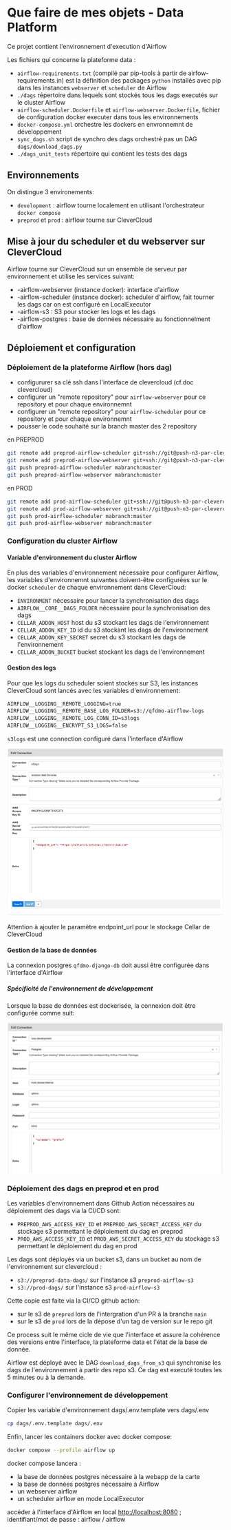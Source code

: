 # Que faire de mes objets - Data Platform

Ce projet contient l'environnement d'execution d'Airflow

Les fichiers qui concerne la plateforme data :

- `airflow-requirements.txt` (compilé par pip-tools à partir de airfow-requirements.in) est la définition des packages `python` installés avec pip dans les instances `webserver` et `scheduler` de Airflow
- `./dags` répertoire dans lequels sont stockés tous les dags executés sur le cluster Airflow
- `airflow-scheduler.Dockerfile` et `airflow-webserver.Dockerfile`, fichier de configuration docker executer dans tous les environnements
- `docker-compose.yml` orchestre les dockers en envronnemnt de développement
- `sync_dags.sh` script de synchro des dags orchestré pas un DAG `dags/download_dags.py`
- `./dags_unit_tests` répertoire qui contient les tests des dags

## Environnements

On distingue 3 environements:

- `development` : airflow tourne localement en utilisant l'orchestrateur `docker compose`
- `preprod` et `prod` : airflow tourne sur CleverCloud

## Mise à jour du scheduler et du webserver sur CleverCloud

Airflow tourne sur CleverCloud sur un ensemble de serveur par environnement et utilise les services suivant:

- <ENVIRONMENT>-airflow-webserver (instance docker): interface d'airflow
- <ENVIRONMENT>-airflow-scheduler (instance docker): scheduler d'airflow, fait tourner les dags car on est configuré en LocalExecutor
- <ENVIRONMENT>-airflow-s3 : S3 pour stocker les logs et les dags
- <ENVIRONMENT>-airflow-postgres : base de données nécessaire au fonctionnelment d'airflow

## Déploiement et configuration

### Déploiement de la plateforme Airflow (hors dag)

- configururer sa clé ssh dans l'interface de clevercloud (cf.doc clevercloud)
- configurer un "remote repository" pour `airflow-webserver` pour ce repository et pour chaque environnemnt
- configurer un "remote repository" pour `airflow-scheduler` pour ce repository et pour chaque environnemnt
- pousser le code souhaité sur la branch master des 2 repository

en PREPROD

```sh
git remote add preprod-airflow-scheduler git+ssh://git@push-n3-par-clevercloud-customers.services.clever-cloud.com/app_3d1f7d89-d7f0-433a-ac01-c663d4729143.git
git remote add preprod-airflow-webserver git+ssh://git@push-n3-par-clevercloud-customers.services.clever-cloud.com/app_d3c229bf-be85-4dbd-aca2-c8df1c6166de.git
git push preprod-airflow-scheduler mabranch:master
git push preprod-airflow-webserver mabranch:master
```

en PROD

```sh
git remote add prod-airflow-scheduler git+ssh://git@push-n3-par-clevercloud-customers.services.clever-cloud.com/app_fda5d606-44d9-485f-a1b4-1f7007bc3bec.git
git remote add prod-airflow-webserver git+ssh://git@push-n3-par-clevercloud-customers.services.clever-cloud.com/app_efd2802a-1773-48e0-987e-7a6dffb929d1.git
git push prod-airflow-scheduler mabranch:master
git push prod-airflow-webserver mabranch:master
```

### Configuration du cluster Airflow

#### Variable d'environnement du cluster Airflow

En plus des variables d'environnement nécessaire pour configurer Airflow, les variables d'environnemnt suivantes doivent-être configurées sur le docker `scheduler` de chaque environnement dans CleverCloud:

- `ENVIRONMENT` nécessaire pour lancer la synchronisation des dags
- `AIRFLOW__CORE__DAGS_FOLDER` nécessaire pour la synchronisation des dags
- `CELLAR_ADDON_HOST` host du s3 stockant les dags de l'environnement
- `CELLAR_ADDON_KEY_ID` id du s3 stockant les dags de l'environnement
- `CELLAR_ADDON_KEY_SECRET` secret du s3 stockant les dags de l'environnement
- `CELLAR_ADDON_BUCKET` bucket stockant les dags de l'environnement

#### Gestion des logs

Pour que les logs du scheduler soient stockés sur S3, les instances CleverCloud sont lancés avec les variables d'environnement:

```txt
AIRFLOW__LOGGING__REMOTE_LOGGING=true
AIRFLOW__LOGGING__REMOTE_BASE_LOG_FOLDER=s3://qfdmo-airflow-logs
AIRFLOW__LOGGING__REMOTE_LOG_CONN_ID=s3logs
AIRFLOW__LOGGING__ENCRYPT_S3_LOGS=false
```

`s3logs` est une connection configuré dans l'interface d'Airflow

![Configuration d'une connexion à Cellar (stockage s3 de clevercloud) dans Airflow](./img/airflow-s3-connection-configuration.png)

Attention à ajouter le paramètre endpoint_url pour le stockage Cellar de CleverCloud

#### Gestion de la base de données

La connexion postgres `qfdmo-django-db` doit aussi être configurée dans l'interface d'Airflow

##### Spécificité de l'environnement de développement

Lorsque la base de données est dockerisée, la connexion doit être configurée comme suit:

![Configuration d'une connexion à Postgres dockerisé dans Airflow](./img/airflow-db-connection-configuration.png)

### Déploiement des dags en preprod et en prod

Les variables d'environnement dans Github Action nécessaires au déploiement des dags via la CI/CD sont:

- `PREPROD_AWS_ACCESS_KEY_ID` et `PREPROD_AWS_SECRET_ACCESS_KEY` du stockage s3 permettant le déploiement du dag en preprod
- `PROD_AWS_ACCESS_KEY_ID` et `PROD_AWS_SECRET_ACCESS_KEY` du stockage s3 permettant le déploiement du dag en prod

Les dags sont déployés via un bucket s3, dans un bucket au nom de l'environnement sur clevercloud :

- `s3://preprod-data-dags/` sur l'instance s3 `preprod-airflow-s3`
- `s3://prod-dags/` sur l'instance s3 `prod-airflow-s3`

Cette copie est faite via la CI/CD github action:

- sur le s3 de `preprod` lors de l'intergration d'un PR à la branche `main`
- sur le s3 de `prod` lors de la dépose d'un tag de version sur le repo git

Ce process suit le même cicle de vie que l'interface et assure la cohérence des versions entre l'interface, la plateforme data et l'état de la base de donnée.

Airflow est déployé avec le DAG `download_dags_from_s3` qui synchronise les dags de l'environnement à partir des repo s3. Ce dag est executé toutes les 5 minutes ou à la demande.

### Configurer l'environnement de développement

Copier les variable d'environnement dags/.env.template vers dags/.env

```sh
cp dags/.env.template dags/.env
```

Enfin, lancer les containers docker avec docker compose:

```sh
docker compose --profile airflow up
```

docker compose lancera :

- la base de données postgres nécessaire à la webapp de la carte
- la base de données postgres nécessaire à Airflow
- un webserver airflow
- un scheduler airflow en mode LocalExecutor

accéder à l'interface d'Airflow en local [http://localhost:8080](http://localhost:8080) ; identifiant/mot de passe : airflow / airflow
